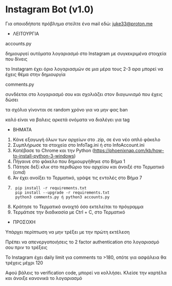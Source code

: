 # Instagram Bot (v1.0)

Για οποιοδήποτε πρόβλημα στείλτε ένα mail εδώ: juke33@proton.me

- ΛΕΙΤΟΥΡΓΙΑ

accounts.py

δημιουργεί αυτόματα λογαριασμό στο Instagram με συγκεκριμένα στοιχεία που δίνεις

το Instagram έχει όριο λογαριασμών σε μια μέρα τους 2-3 αρα μπορεί να έχεις θέμα στην δημιουργία

comments.py

συνδέεται στο λογαριασμό σου και σχολιάζει στον διαγωνισμό που έχεις δώσει

τα σχόλια γίνονται σε random χρόνο για να μην φας ban

καλό είναι να βαλεις αρκετά ονόματα να διαλέγει για tag

- ΒΗΜΑΤΑ

1. Κάνε εξαγωγή όλων των αρχείων στο .zip, σε ένα νέο απλό φάκελο
2. Συμπλήρωσε τα στοιχεία στο InfoTag.ini ή στο InfoAccount.ini
3. Κατέβασε το Chrome και την Python (https://phoenixnap.com/kb/how-to-install-python-3-windows)
4. Πήγαινε στο φάκελο που δημιουργήθηκε στο Βήμα 1
5. Πάτησε δεξί κλικ στο περιθώριο του αρχείου και άνοιξέ στο Τερματικό (cmd)
6. Άν έχει ανοίξει το Τερματικό, γράψε τις εντολές στο Βήμα 7
7.      pip install -r requirements.txt
        pip install --upgrade -r requirements.txt
        python3 comments.py ή python3 accounts.py
9. Κράτησε το Τερματικό ανοιχτό όσο εκτελείται το πρόγραμμα
10. Τερμάτισε την διαδικασία με Ctrl + C, στο Τερματικό

- ΠΡΟΣΟΧΗ

Υπάρχει περίπτωση να μην τρέξει με την πρώτη εκτέλεση

Πρέπει να απενεργοποιήσεις το 2 factor authentication στο λογαριασμό σου πριν το τρέξεις

Το Instagram έχει daily limit για comments τα >180, οπότε για ασφάλεια θα τρέχεις μέχρι 120

Αφού βάλεις το verification code, μπορεί να κολλήσει. Κλείσε την καρτέλα και άνοιξε κανονικά το λογαριασμό
